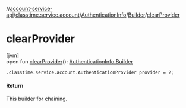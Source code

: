 //[account-service-api](../../../../index.md)/[classtime.service.account](../../index.md)/[AuthenticationInfo](../index.md)/[Builder](index.md)/[clearProvider](clear-provider.md)

# clearProvider

[jvm]\
open fun [clearProvider](clear-provider.md)(): [AuthenticationInfo.Builder](index.md)

`.classtime.service.account.AuthenticationProvider provider = 2;`

#### Return

This builder for chaining.
